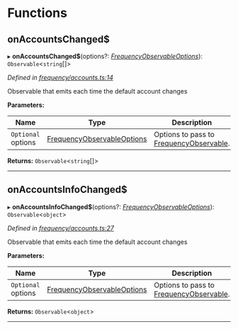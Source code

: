 

# Functions

<a id="onaccountschanged_"></a>

##  onAccountsChanged$

▸ **onAccountsChanged$**(options?: *[FrequencyObservableOptions](../interfaces/_types_.frequencyobservableoptions.md)*): `Observable`<`string`[]>

*Defined in [frequency/accounts.ts:14](https://github.com/paritytech/js-libs/blob/0b729df/packages/light.js/src/frequency/accounts.ts#L14)*

Observable that emits each time the default account changes

**Parameters:**

| Name | Type | Description |
| ------ | ------ | ------ |
| `Optional` options | [FrequencyObservableOptions](../interfaces/_types_.frequencyobservableoptions.md) |  Options to pass to [FrequencyObservable](../interfaces/_types_.frequencyobservable.md). |

**Returns:** `Observable`<`string`[]>

___
<a id="onaccountsinfochanged_"></a>

##  onAccountsInfoChanged$

▸ **onAccountsInfoChanged$**(options?: *[FrequencyObservableOptions](../interfaces/_types_.frequencyobservableoptions.md)*): `Observable`<`object`>

*Defined in [frequency/accounts.ts:27](https://github.com/paritytech/js-libs/blob/0b729df/packages/light.js/src/frequency/accounts.ts#L27)*

Observable that emits each time the default account changes

**Parameters:**

| Name | Type | Description |
| ------ | ------ | ------ |
| `Optional` options | [FrequencyObservableOptions](../interfaces/_types_.frequencyobservableoptions.md) |  Options to pass to [FrequencyObservable](../interfaces/_types_.frequencyobservable.md). |

**Returns:** `Observable`<`object`>

___

